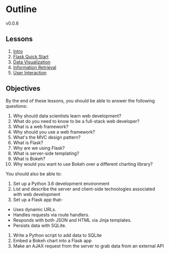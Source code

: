 # Outline

v0.0.6

## Lessons

1. [Intro](lessons/01-intro.md)
1. [Flask Quick Start](lessons/02-flask.md)
1. [Data Visualization](lessons/03-visualization.md)
1. [Information Retrieval](lessons/04-retrieval.md)
1. [User Interaction](lessons/05-interaction.md)

## Objectives

By the end of these lessons, you should be able to answer the following questions:

1. Why should data scientists learn web development?
1. What do you need to know to be a full-stack web developer?
1. What is a web framework?
1. Why should you use a web framework?
1. What's the MVC design pattern?
1. What is Flask?
1. Why are we using Flask?
1. What is server-side templating?
1. What is Bokeh?
1. Why would you want to use Bokeh over a different charting library?

You should also be able to:

1. Set up a Python 3.6 development environment
1. List and describe the server and client-side technologies associated with web development
1. Set up a Flask app that-
  - Uses dynamic URLs.
  - Handles requests via route handlers.
  - Responds with both JSON and HTML via Jinja templates.
  - Persists data with SQLite.
1. Write a Python script to add data to SQLite
1. Embed a Bokeh chart into a Flask app
1. Make an AJAX request from the server to grab data from an external API
